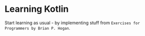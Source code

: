 # Learning Kotlin

Start learning as usual - by implementing stuff from `Exercises for Programmers by Brian P. Hogan`.